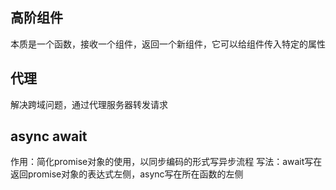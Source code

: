 ## 高阶组件
本质是一个函数，接收一个组件，返回一个新组件，它可以给组件传入特定的属性

## 代理
解决跨域问题，通过代理服务器转发请求

## async await
作用：简化promise对象的使用，以同步编码的形式写异步流程
写法：await写在返回promise对象的表达式左侧，async写在所在函数的左侧